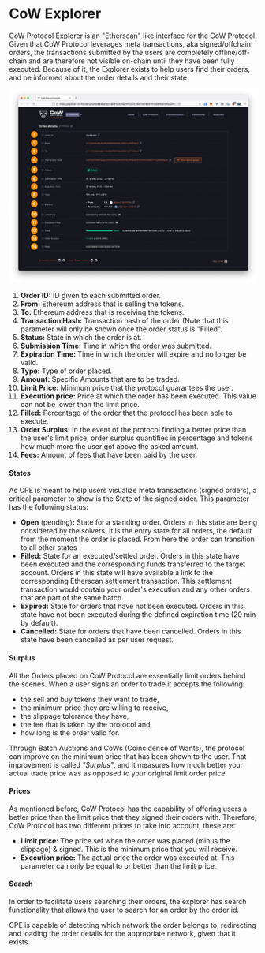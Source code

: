 # CoW Explorer

CoW Protocol Explorer is an "Etherscan" like interface for the CoW Protocol. Given that CoW Protocol leverages meta transactions, aka signed/offchain orders, the transactions submitted by the users are completely offline/off-chain and are therefore not visible on-chain until they have been fully executed. Because of it, the Explorer exists to help users find their orders, and be informed about the order details and their state.

![Example of the detailed view for a CoW Protocol Order displayed on CoW Protocol Explorer](../../static/img/Cow_Explorer.png)

1. **Order ID:** ID given to each submitted order.
2. **From:** Ethereum address that is selling the tokens.
3. **To:** Ethereum address that is receiving the tokens.
4. **Transaction Hash:** Transaction hash of the order (Note that this parameter will only be shown once the order status is "Filled".
5. **Status:** State in which the order is at.
6. **Submission Time:** Time in which the order was submitted.
7. **Expiration Time:** Time in which the order will expire and no longer be valid.
8. **Type:** Type of order placed.
9. **Amount:** Specific Amounts that are to be traded.
10. **Limit Price:** Minimum price that the protocol guarantees the user.
11. **Execution price:** Price at which the order has been executed. This value can not be lower than the limit price.
12. **Filled:** Percentage of the order that the protocol has been able to execute.
13. **Order Surplus:** In the event of the protocol finding a better price than the user's limit price, order surplus quantifies in percentage and tokens how much more the user got above the asked amount.
14. **Fees:** Amount of fees that have been paid by the user.

#### States

As CPE is meant to help users visualize meta transactions (signed orders), a critical parameter to show is the State of the signed order. This parameter has the following status:

* **Open** (pending)**:** State for a standing order. Orders in this state are being considered by the solvers. It is the entry state for all orders, the default from the moment the order is placed. From here the order can transition to all other states
* **Filled:** State for an executed/settled order. Orders in this state have been executed and the corresponding funds transferred to the target account. Orders in this state will have available a link to the corresponding Etherscan settlement transaction. This settlement transaction would contain your order's execution and any other orders that are part of the same batch.
* **Expired:** State for orders that have not been executed. Orders in this state have not been executed during the defined expiration time (20 min by default).
* **Cancelled:** State for orders that have been cancelled. Orders in this state have been cancelled as per user request.

#### Surplus

All the Orders placed on CoW Protocol are essentially limit orders behind the scenes. When a user signs an order to trade it accepts the following:

* the sell and buy tokens they want to trade,
* the minimum price they are willing to receive,
* the slippage tolerance they have,
* the fee that is taken by the protocol and,
* how long is the order valid for.

Through Batch Auctions and CoWs (Coincidence of Wants), the protocol can improve on the minimum price that has been shown to the user. That improvement is called _"Surplus"_, and it measures how much better your actual trade price was as opposed to your original limit order price.

#### Prices

As mentioned before, CoW Protocol has the capability of offering users a better price than the limit price that they signed their orders with. Therefore, CoW Protocol has two different prices to take into account, these are:

* **Limit price:** The price set when the order was placed (minus the slippage) & signed. This is the minimum price that you will receive.
* **Execution price:** The actual price the order was executed at. This parameter can only be equal to or better than the limit price.

#### Search

In order to facilitate users searching their orders, the explorer has search functionality that allows the user to search for an order by the order id.

CPE is capable of detecting which network the order belongs to, redirecting and loading the order details for the appropriate network, given that it exists.
